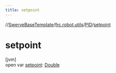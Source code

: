 ```yaml
---
title: setpoint
---
```

//[SwerveBaseTemplate](../../../index.html)/[frc.robot.utils](../index.html)/[PID](index.html)/[setpoint](setpoint.html)



# setpoint



[jvm]\
open var [setpoint](setpoint.html): [Double](https://kotlinlang.org/api/latest/jvm/stdlib/kotlin/-double/index.html)




